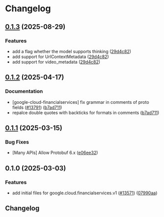 # Changelog

## [0.1.3](https://github.com/googleapis/google-cloud-python/compare/google-cloud-financialservices-v0.1.2...google-cloud-financialservices-v0.1.3) (2025-08-29)


### Features

* add a flag whether the model supports thinking ([29d4c82](https://github.com/googleapis/google-cloud-python/commit/29d4c826247e0d97498419ab7a70f5bd4d9d8a69))
* add support for UrlContextMetadata ([29d4c82](https://github.com/googleapis/google-cloud-python/commit/29d4c826247e0d97498419ab7a70f5bd4d9d8a69))
* add support for video_metadata ([29d4c82](https://github.com/googleapis/google-cloud-python/commit/29d4c826247e0d97498419ab7a70f5bd4d9d8a69))

## [0.1.2](https://github.com/googleapis/google-cloud-python/compare/google-cloud-financialservices-v0.1.1...google-cloud-financialservices-v0.1.2) (2025-04-17)


### Documentation

* [google-cloud-financialservices] fix grammar in comments of proto fields ([#13791](https://github.com/googleapis/google-cloud-python/issues/13791)) ([b7ad711](https://github.com/googleapis/google-cloud-python/commit/b7ad711be36c71f60e48ff6ca5c1a18c44d20fc6))
* repalce double quotes with backticks for formats in comments ([b7ad711](https://github.com/googleapis/google-cloud-python/commit/b7ad711be36c71f60e48ff6ca5c1a18c44d20fc6))

## [0.1.1](https://github.com/googleapis/google-cloud-python/compare/google-cloud-financialservices-v0.1.0...google-cloud-financialservices-v0.1.1) (2025-03-15)


### Bug Fixes

* [Many APIs] Allow Protobuf 6.x ([e06ee32](https://github.com/googleapis/google-cloud-python/commit/e06ee325de4125cdfcaf040a77dc9ccc82843260))

## 0.1.0 (2025-03-03)


### Features

* add initial files for google.cloud.financialservices.v1 ([#13571](https://github.com/googleapis/google-cloud-python/issues/13571)) ([07990aa](https://github.com/googleapis/google-cloud-python/commit/07990aa40b4fab81447c70c0d7e300116f92451b))

## Changelog
